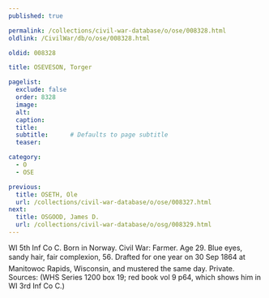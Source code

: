 ```yaml
---
published: true

permalink: /collections/civil-war-database/o/ose/008328.html
oldlink: /CivilWar/db/o/ose/008328.html

oldid: 008328

title: OSEVESON, Torger

pagelist:
  exclude: false
  order: 8328
  image: 
  alt:
  caption:
  title:
  subtitle:      # Defaults to page subtitle
  teaser:

category: 
  - O 
  - OSE

previous:
  title: OSETH, Ole
  url: /collections/civil-war-database/o/ose/008327.html  
next:
  title: OSGOOD, James D.
  url: /collections/civil-war-database/o/osg/008329.html   
---
```

WI 5th Inf Co C. Born in Norway. Civil War: Farmer. Age 29. Blue eyes, sandy hair, fair complexion, 5&#146;6&#148;. Drafted for one year on 30 Sep 1864 at Manitowoc Rapids, Wisconsin, and mustered the same day. Private. Sources: (WHS Series 1200 box 19; red book vol 9 p64, which shows him in WI 3rd Inf Co C.)